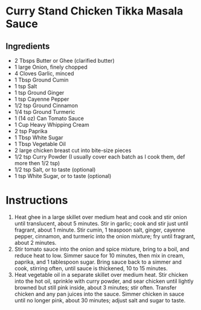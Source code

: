 # Curry Stand Chicken Tikka Masala Sauce

## Ingredients

* 2 Tbsps Butter or Ghee (clarified butter)
* 1 large Onion, finely chopped
* 4 Cloves Garlic, minced
* 1 Tbsp Ground Cumin
* 1 tsp Salt
* 1 tsp Ground Ginger
* 1 tsp Cayenne Pepper
* 1/2 tsp Ground Cinnamon
* 1/4 tsp Ground Turmeric
* 1 (14 oz) Can Tomato Sauce
* 1 Cup Heavy Whipping Cream
* 2 tsp Paprika
* 1 Tbsp White Sugar
* 1 Tbsp Vegetable Oil
* 2 large chicken breast cut into bite-size pieces
* 1/2 tsp Curry Powder (I usually cover each batch as I cook them, def more then 1/2 tsp)
* 1/2 tsp Salt, or to taste (optional)
* 1 tsp White Sugar, or to taste (optional)

# Instructions

1. Heat ghee in a large skillet over medium heat and cook and stir onion until
translucent, about 5 minutes. Stir in garlic; cook and stir just until fragrant,
 about 1 minute. Stir cumin, 1 teaspoon salt, ginger, cayenne pepper, cinnamon,
  and turmeric into the onion mixture; fry until fragrant, about 2 minutes.
2. Stir tomato sauce into the onion and spice mixture, bring to a boil, and
reduce heat to low. Simmer sauce for 10 minutes, then mix in cream, paprika,
 and 1 tablespoon sugar. Bring sauce back to a simmer and cook, stirring often,
  until sauce is thickened, 10 to 15 minutes.
3. Heat vegetable oil in a separate skillet over medium heat. Stir chicken into
 the hot oil, sprinkle with curry powder, and sear chicken until lightly browned
  but still pink inside, about 3 minutes; stir often. Transfer chicken and any
   pan juices into the sauce. Simmer chicken in sauce until no longer pink,
    about 30 minutes; adjust salt and sugar to taste.
